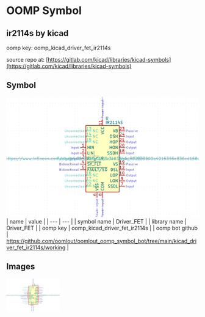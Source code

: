 # OOMP Symbol  
## ir2114s  by kicad  
  
oomp key: oomp_kicad_driver_fet_ir2114s  
  
source repo at: [https://gitlab.com/kicad/libraries/kicad-symbols](https://gitlab.com/kicad/libraries/kicad-symbols)  
## Symbol  
  
[![working.png](working_600.png)](working.png)  
| name | value | 
| --- | --- | 
| symbol name | Driver_FET | 
| library name | Driver_FET | 
| oomp key | oomp_kicad_driver_fet_ir2114s | 
| oomp bot github | https://github.com/oomlout/oomlout_oomp_symbol_bot/tree/main/kicad_driver_fet_ir2114s/working | 
## Images  
  
[![working.png](working_140.png)](working.png)  
